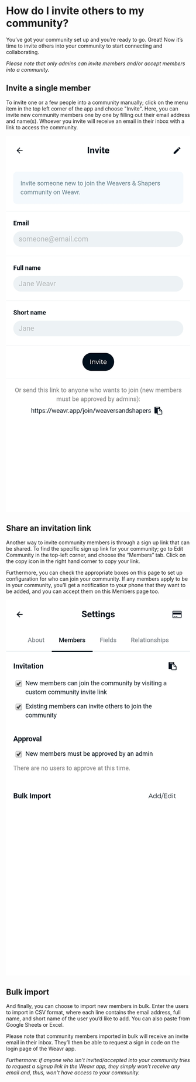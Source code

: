 # How do I invite others to my community?

You’ve got your community set up and you’re ready to go. Great! Now it’s time to invite others into your community to start connecting and collaborating. 

*Please note that only admins can invite members and/or accept members into a community.*

## Invite a single member
To invite one or a few people into a community manually; click on the menu item in the top left corner of the app and choose "Invite". Here, you can invite new community members one by one by filling out their email address and name(s).  Whoever you invite will receive an email in their inbox with a link to access the community. 

![Phone screenshot of Invite](/images/invite.jpg)

## Share an invitation link
Another way to invite community members is through a sign up link that can be shared. To find the specific sign up link for your community; go to Edit Community in the top-left corner, and choose the “Members” tab. Click on the copy icon in the right hand corner to copy your link. 
 
Furthermore, you can check the appropriate boxes on this page to set up configuration for who can join your community. If any members apply to be in your community, you’ll get a notification to your phone that they want to be added, and you can accept them on this Members page too. 

![Phone screenshot of Bulk Import](/images/bulk-import.jpg)
 
## Bulk import 
And finally, you can choose to import new members in bulk. Enter the users to import in CSV format, where each line contains the email address, full name, and short name of the user you’d like to add. You can also paste from Google Sheets or Excel. 

Please note that community members imported in bulk will receive an invite email in their inbox. They’ll then be able to request a sign in code on the login page of the Weavr app. 

*Furthermore: if anyone who isn’t invited/accepted into your community tries to request a signup link in the Weavr app, they simply won’t receive any email and, thus, won't have access to your community.* 

